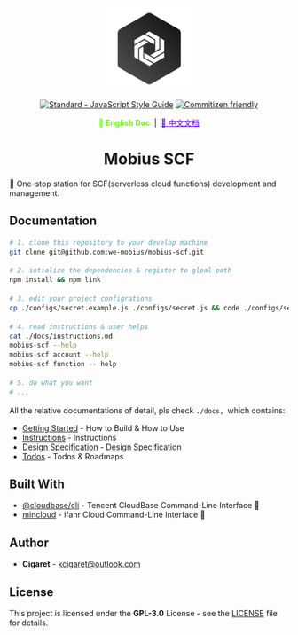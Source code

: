 <p align="center">
  <a href="#" target="_blank" rel="noopener noreferrer">
    <img width="150" src="./public/assets/thoughts-daily.jpg" alt="Thoughts Daily Logo"/>
  </a>
</p>

<p align="center">
  <a href="https://standardjs.com"><img src="https://img.shields.io/badge/code_style-standard-brightgreen.svg" alt="Standard - JavaScript Style Guide"></a>
  <a href="http://commitizen.github.io/cz-cli/"><img src="https://img.shields.io/badge/commitizen-friendly-brightgreen.svg" alt="Commitizen friendly"></a>
</p>

<p align="center">
  <span style="font-weight: bold; color: hsla(96, 100%, 50%, 100%);">📜 English Doc </span>
  &nbsp;|&nbsp;
  <a href="./docs/readme_zh.md" style="color: hsla(264, 100%, 50%, 100%);">📜 中文文档</a>
</p>

<h1 align="center">Mobius SCF</h1>

🎨 One-stop station for SCF(serverless cloud functions) development and management.

## Documentation

```bash
# 1. clone this repository to your develop machine
git clone git@github.com:we-mobius/mobius-scf.git

# 2. intialize the dependencies & register to gloal path
npm install && npm link

# 3. edit your project configrations
cp ./configs/secret.example.js ./configs/secret.js && code ./configs/secret.js

# 4. read instructions & user helps
cat ./docs/instructions.md
mobius-scf --help
mobius-scf account --help
mobius-scf function -- help

# 5. do what you want
# ...
```

All the relative documentations of detail, pls check `./docs`，which contains:

- [Getting Started](./docs/getting_started.md) - How to Build & How to Use
- [Instructions](./docs/instructions.md) - Instructions
- [Design Specification](./docs/design_specification.md) - Design Specification
- [Todos](./docs/todos.md) - Todos & Roadmaps

## Built With

- [@cloudbase/cli](https://docs.cloudbase.net/cli/intro.html) - Tencent CloudBase Command-Line Interface 🤞
- [mincloud](https://doc.minapp.com/cloud-function/cli.html) - ifanr Cloud Command-Line Interface 🤞

## Author

- **Cigaret** - kcigaret@outlook.com

## License

This project is licensed under the **GPL-3.0** License - see the [LICENSE](LICENSE) file for details.
